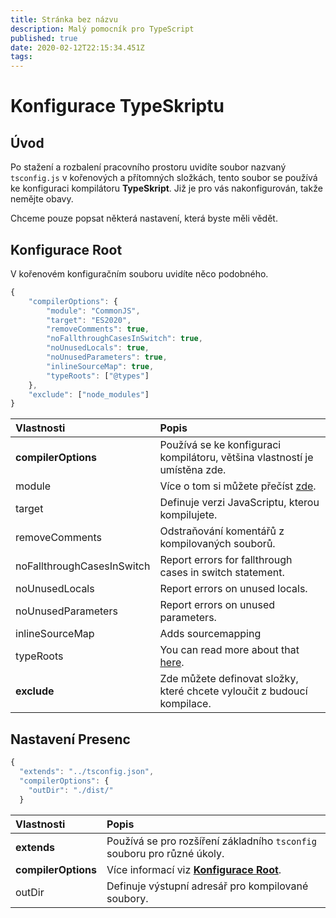 ```yaml
---
title: Stránka bez názvu
description: Malý pomocník pro TypeScript
published: true
date: 2020-02-12T22:15:34.451Z
tags:
---
```


# Konfigurace TypeSkriptu

## Úvod

Po stažení a rozbalení pracovního prostoru uvidíte soubor nazvaný `tsconfig.js` v kořenových a přítomných složkách, tento soubor se používá ke konfiguraci kompilátoru **TypeSkript**. Již je pro vás nakonfigurován, takže nemějte obavy.

Chceme pouze popsat některá nastavení, která byste měli vědět.

## Konfigurace Root

V kořenovém konfiguračním souboru uvidíte něco podobného.

```javascript
{
    "compilerOptions": {
        "module": "CommonJS",
        "target": "ES2020",
        "removeComments": true,
        "noFallthroughCasesInSwitch": true,
        "noUnusedLocals": true,
        "noUnusedParameters": true,
        "inlineSourceMap": true,
        "typeRoots": ["@types"]
    },
    "exclude": ["node_modules"]
}
```

| Vlastnosti                 | Popis                                                                                                                           |
|:-------------------------- |:------------------------------------------------------------------------------------------------------------------------------- |
| **compilerOptions**        | Používá se ke konfiguraci kompilátoru, většina vlastností je umístěna zde.                                                      |
| module                     | Více o tom si můžete přečíst [zde](https://www.typescriptlang.org/docs/handbook/modules.html).                                  |
| target                     | Definuje verzi JavaScriptu, kterou kompilujete.                                                                                 |
| removeComments             | Odstraňování komentářů z kompilovaných souborů.                                                                                 |
| noFallthroughCasesInSwitch | Report errors for fallthrough cases in switch statement.                                                                        |
| noUnusedLocals             | Report errors on unused locals.                                                                                                 |
| noUnusedParameters         | Report errors on unused parameters.                                                                                             |
| inlineSourceMap            | Adds sourcemapping                                                                                                              |
| typeRoots                  | You can read more about that [here](https://www.typescriptlang.org/docs/handbook/tsconfig-json.html#types-typeroots-and-types). |
| **exclude**                | Zde můžete definovat složky, které chcete vyloučit z budoucí kompilace.                                                         |

## Nastavení Presenc

```javascript
{
  "extends": "../tsconfig.json",
  "compilerOptions": {
    "outDir": "./dist/"
  }

```

| Vlastnosti          | Popis                                                                                 |
|:------------------- |:------------------------------------------------------------------------------------- |
| **extends**         | Používá se pro rozšíření základního `tsconfig` souboru pro různé úkoly.               |
| **compilerOptions** | Více informací viz [**Konfigurace Root**](/dev/presence/tsconfig#root-configuration). |
| outDir              | Definuje výstupní adresář pro kompilované soubory.                                    |
